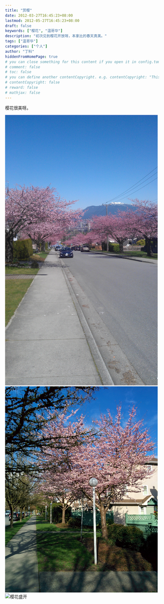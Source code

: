 ```yaml
---
title: "赏樱"
date: 2012-03-27T16:45:23+08:00
lastmod: 2012-05-27T16:45:23+08:00
draft: false
keywords: ["樱花", "温哥华"]
description: "初次见到樱花开放呀，本拿比的春天真美。"
tags: ["温哥华"]
categories: ["个人"]
author: "丁科"
hiddenFromHomePage: true
# you can close something for this content if you open it in config.toml.
# comment: false
# toc: false
# you can define another contentCopyright. e.g. contentCopyright: "This is an another copyright."
# contentCopyright: false
# reward: false
# mathjax: false
---
```


樱花很美呀。

<img src="/pics/cherry.jpg" alt="樱花盛开" style="width: 500px;"/>
<!--more-->

<img src="/pics/cherry_02.jpg" alt="樱花盛开" style="width: 500px;"/>

<img src="/pics/cherry_03.jpg" alt="樱花盛开" style="width: 500px;"/>
